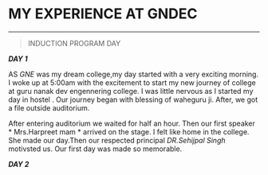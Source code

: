 # MY EXPERIENCE AT GNDEC

---

> INDUCTION PROGRAM DAY

***DAY 1***

AS *GNE* was my dream college,my day started with a very exciting morning. I woke up at 5:00am with the excitement to start my new journey of college at guru nanak dev engennering college. I was little nervous as I started my day in hostel .  Our journey began with blessing of waheguru ji. After, we got a file outside auditorium.

After entering auditorium we waited for half an hour. Then our first speaker * Mrs.Harpreet mam * arrived on the stage. I
felt like home in the college. She made our day.Then our respected principal *DR.Sehijpal Singh* motivsted us.
Our first day was made so memorable.

***DAY 2***


